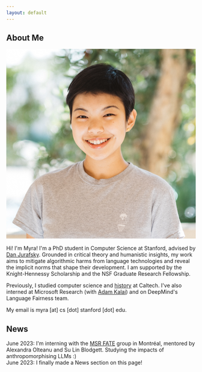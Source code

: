 ```yaml
---
layout: default
---
```


## About Me

<img class="profile-picture" src="imgs/me.jpg">

Hi! I'm Myra! I'm a PhD student in Computer Science at Stanford, advised by <a href="https://web.stanford.edu/~jurafsky">Dan Jurafsky</a>. Grounded in critical theory and humanistic insights, my work aims to mitigate algorithmic harms from language technologies and reveal the implicit norms that shape their development. I am supported by the Knight-Hennessy Scholarship and the NSF Graduate Research Fellowship.

Previously, I studied computer science and <a href="https://thesis.library.caltech.edu/14990/">history</a> at Caltech. I've also interned at Microsoft Research (with <a href='https://kal.ai/'>Adam Kalai</a>) and on DeepMind's Language Fairness team. 
 
My email is myra [at] cs [dot] stanford [dot] edu. 

## News
June 2023: I'm interning with the [MSR FATE](https://www.microsoft.com/en-us/research/theme/fate/) group in Montréal, mentored by Alexandra Olteanu and Su Lin Blodgett. Studying the impacts of anthropomorphising LLMs :)  
June 2023: I finally made a News section on this page!
